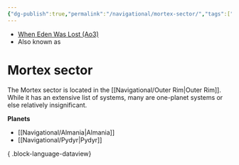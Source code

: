 ```yaml
---
{"dg-publish":true,"permalink":"/navigational/mortex-sector/","tags":["map","sector","outerrim"]}
---
```


- [When Eden Was Lost (Ao3)](https://archiveofourown.org/works/19334440/chapters/45992584)
- Also known as 
# Mortex sector
The Mortex sector is located in the [[Navigational/Outer Rim\|Outer Rim]]. While it has an extensive list of systems, many are one-planet systems or else relatively insignificant. 

**Planets**
- [[Navigational/Almania\|Almania]]
- [[Navigational/Pydyr\|Pydyr]]

{ .block-language-dataview}
